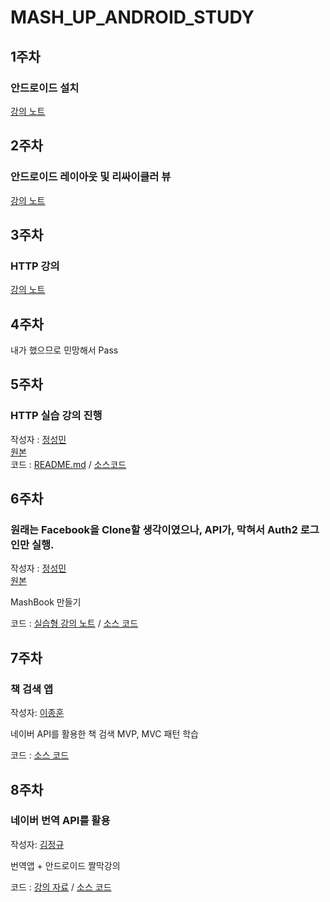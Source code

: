 # MASH_UP_ANDROID_STUDY

## 1주차

### 안드로이드 설치

[강의 노트](https://github.com/LenKIM/MASH_UP_ANDROID_STUDY/blob/master/1_week_Intro_android.pdf)

## 2주차

### 안드로이드 레이아웃 및 리싸이클러 뷰

[강의 노트](https://github.com/LenKIM/MASH_UP_ANDROID_STUDY/blob/master/2_week_layout.pdf)

## 3주차

### HTTP 강의

[강의 노트](https://github.com/LenKIM/MASH_UP_ANDROID_STUDY/blob/master/3_week_http_.pdf)

## 4주차

내가 했으므로 민망해서 Pass

## 5주차

### HTTP 실습 강의 진행

작성자 : [정성민](https://github.com/JSpiner)  
[원본](https://github.com/JSpiner/MASHUP_HTTP_STUDY)  
코드 : [README.md](https://github.com/LenKIM/MASH_UP_ANDROID_STUDY/blob/Http/README.md) / [소스코드](https://github.com/LenKIM/MASH_UP_ANDROID_STUDY/tree/Http)

## 6주차

### 원래는 Facebook을 Clone할 생각이였으나, API가, 막혀서 Auth2 로그인만 실행.

작성자 : [정성민](https://github.com/JSpiner)  
[원본](https://github.com/JSpiner/MASHUP_FACEBOOK_STUDY)  

MashBook 만들기

코드 : [실습형 강의 노트](https://github.com/LenKIM/MASH_UP_ANDROID_STUDY/blob/mashbook/README.md) / [소스 코드](https://github.com/LenKIM/MASH_UP_ANDROID_STUDY/tree/mashbook)

## 7주차

### 책 검색 앱

작성자: [이종훈](https://github.com/ChuuMong)

네이버 API를 활용한 책 검색 
MVP, MVC 패턴 학습

코드 :  [소스 코드](https://github.com/ChuuMong/Book-Search)

## 8주차

### 네이버 번역 API를 활용

작성자: [김정규](https://github.com/LenKIM)

번역앱 + 안드로이드 짤막강의

코드 : [강의 자료](https://github.com/LenKIM/MASH_UP_ANDROID_STUDY/blob/mashuptranslate/secret_android_seminar.md) / [소스 코드](https://github.com/LenKIM/MASH_UP_ANDROID_STUDY/tree/mashuptranslate)

